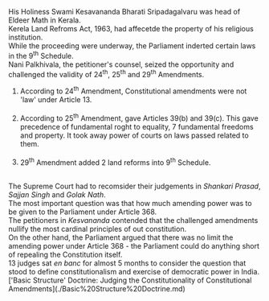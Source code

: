 His Holiness Swami Kesavananda Bharati Sripadagalvaru was head of Eldeer Math in Kerala.<br>
Kerela Land Refroms Act, 1963, had affecetde the property of his religious institution.<br>
While the proceeding were underway, the Parliament inderted certain laws in the 9<sup>th</sup> Schedule.<br>
Nani Palkhivala, the petitioner's counsel, seized the opportunity and challenged the validity of 24<sup>th</sup>, 25<sup>th</sup> and 29<sup>th</sup> Amendments.<br>

<ol>
<li> According to 24<sup>th</sup> Amendment, Constitutional amendments were not 'law' under Article 13.</li><br>
<li> According to 25<sup>th</sup> Amendment, gave Articles 39(b) and 39(c). This gave precedence of fundamental roght to equality, 7 fundamental freedoms and property. It took away power of courts on laws passed related to them.</li><br>
<li> 29<sup>th</sup> Amendment added 2 land reforms into 9<sup>th</sup> Schedule.</li><br>
</ol>
The Supreme Court had to recomsider their judgements in <i>Shankari Prasad</i>, <i>Sajjan Singh</i> and <i>Golak Nath</i>.<br>
The most important question was that how much amending power was to be given to the Parliament under Article 368.<br>
The petitioners in <i>Kesvananda</i> contended that the challenged amendments nullify the most cardinal principles of out constitution.<br>
On the other hand, the Parliament argued that there was no limit the amending power under Article 368 - the Parliament could do anything short of repealing the Constitution itself.<br>
13 judges sat <i>en banc</i> for almost 5 months to consider the question that stood to define constitutionalism and exercise of democratic power in India.<br>
['Basic Structure' Doctrine: Judging the Constitutionality of Constitutional Amendments](./Basic%20Structure%20Doctrine.md)

